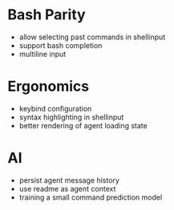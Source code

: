 # Bash Parity

- allow selecting past commands in shellinput
- support bash completion
- multiline input

# Ergonomics

- keybind configuration
- syntax highlighting in shellinput
- better rendering of agent loading state

# AI

- persist agent message history
- use readme as agent context
- training a small command prediction model
